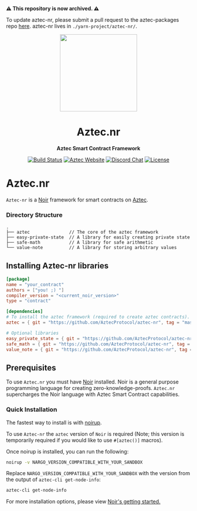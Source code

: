 **⚠️ This repository is now archived. ⚠️**

To update aztec-nr, please submit a pull request to the aztec-packages repo [here](https://github.com/AztecProtocol/aztec-packages). aztec-nr lives in `./yarn-project/aztec-nr/`.

<div align="center">
  <img height="210x" src="./assets/Aztec_banner.png" />

  <h1>Aztec.nr</h1>

  <p>
    <strong>Aztec Smart Contract Framework</strong>
  </p>

  <p>
    <a href="https://github.com/AztecProtocol/aztec-nr/actions"><img alt="Build Status" src="https://github.com/AztecProtocol/aztec-nr/actions/workflows/tests.yaml/badge.svg" /></a>
    <a href="https://docs.aztec.network"><img alt="Aztec Website" src="https://img.shields.io/badge/docs-tutorials-blueviolet" /></a>
    <a href="https://discord.gg/p6BBdH9ctY"><img alt="Discord Chat" src="https://img.shields.io/discord/889577356681945098?color=blueviolet" /></a>
    <a href="https://opensource.org/licenses/Apache-2.0"><img alt="License" src="https://img.shields.io/github/license/AztecProtocol/aztec-nr?color=blueviolet" /></a>
  </p>
</div>


# Aztec.nr

`Aztec-nr` is a [Noir](https://noir-lang.org) framework for smart contracts on [Aztec](aztec.network).

### Directory Structure
```
.
├── aztec               // The core of the aztec framework
├── easy-private-state  // A library for easily creating private state
├── safe-math           // A library for safe arithmetic
└── value-note          // A library for storing arbitrary values
```

## Installing Aztec-nr libraries

```toml
[package]
name = "your_contract"
authors = ["you! ;) "]
compiler_version = "<current_noir_version>"
type = "contract"

[dependencies]
# To install the aztec framework (required to create aztec contracts).
aztec = { git = "https://github.com/AztecProtocol/aztec-nr", tag = "master" , directory = "aztec" }

# Optional libraries
easy_private_state = { git = "https://github.com/AztecProtocol/aztec-nr", tag = "master" , directory = "easy-private-state" }
safe_math = { git = "https://github.com/AztecProtocol/aztec-nr", tag = "master" , directory = "safe-math" }
value_note = { git = "https://github.com/AztecProtocol/aztec-nr", tag = "master" , directory = "value-note" }
```


## Prerequisites
To use `Aztec.nr` you must have [Noir](https://noir-lang.org/) installed. Noir is a general purpose programming language for creating zero-knowledge-proofs. `Aztec.nr` supercharges the Noir language with Aztec Smart Contract capabilities.

### Quick Installation
The fastest way to install is with [noirup](https://noir-lang.org/getting_started/nargo_installation#option-1-noirup).

To use `Aztec-nr` the `aztec` version of `Noir` is required (Note; this version is temporarily required if you would like to use `#[aztec()]` macros).

Once noirup is installed, you can run the following:
```bash
noirup -v NARGO_VERSION_COMPATIBLE_WITH_YOUR_SANDBOX
```

Replace `NARGO_VERSION_COMPATIBLE_WITH_YOUR_SANDBOX` with the version from the output of `aztec-cli get-node-info`:
```bash
aztec-cli get-node-info
```

For more installation options, please view [Noir's getting started.](https://noir-lang.org/getting_started/nargo_installation)

